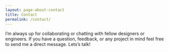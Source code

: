 ```yaml
---
layout: page-about-contact
title: Contact
permalink: /contact/
---
```


I’m always up for collaborating or chatting with fellow designers or engineers. If you have a question, feedback, or any project in mind feel free to send me a direct message. Lets’s talk!